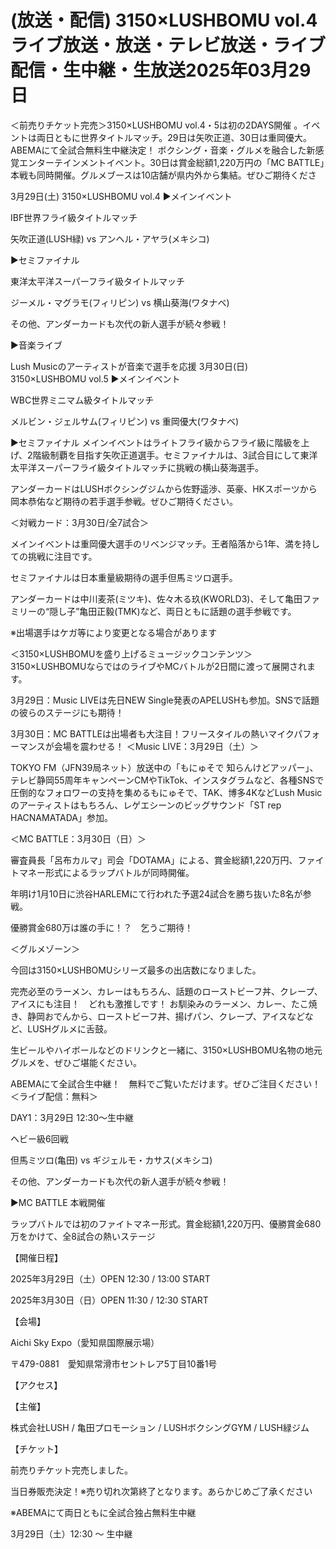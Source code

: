 # (放送・配信) 3150×LUSHBOMU vol.4 ライブ放送・放送・テレビ放送・ライブ配信・生中継・生放送2025年03月29日

＜前売りチケット完売＞3150×LUSHBOMU vol.4・5は初の2DAYS開催 。イベントは両日ともに世界タイトルマッチ。29日は矢吹正道、30日は重岡優大。ABEMAにて全試合無料生中継決定！
ボクシング・音楽・グルメを融合した新感覚エンターテインメントイベント。30日は賞金総額1,220万円の「MC BATTLE」本戦も同時開催。グルメブースは10店舗が県内外から集結。ぜひご期待くださ

3月29日(土) 3150×LUSHBOMU vol.4
▶メインイベント

IBF世界フライ級タイトルマッチ

矢吹正道(LUSH緑) vs アンヘル・アヤラ(メキシコ)

▶セミファイナル

東洋太平洋スーパーフライ級タイトルマッチ

ジーメル・マグラモ(フィリピン) vs 横山葵海(ワタナベ)

その他、アンダーカードも次代の新人選手が続々参戦！

▶音楽ライブ

Lush Musicのアーティストが音楽で選手を応援
3月30日(日) 3150×LUSHBOMU vol.5
▶メインイベント

WBC世界ミニマム級タイトルマッチ

メルビン・ジェルサム(フィリピン) vs 重岡優大(ワタナベ)

▶セミファイナル
メインイベントはライトフライ級からフライ級に階級を上げ、2階級制覇を目指す矢吹正道選手。セミファイナルは、3試合目にして東洋太平洋スーパーフライ級タイトルマッチに挑戦の横山葵海選手。

アンダーカードはLUSHボクシングジムから佐野遥渉、英豪、HKスポーツから岡本恭佑など期待の若手選手参戦。ぜひご期待ください。

＜対戦カード：3月30日/全7試合＞


メインイベントは重岡優大選手のリベンジマッチ。王者陥落から1年、満を持しての挑戦に注目です。

セミファイナルは日本重量級期待の選手但馬ミツロ選手。

アンダーカードは中川麦茶(ミツキ)、佐々木る玖(KWORLD3)、そして亀田ファミリーの“隠し子”亀田正毅(TMK)など、両日ともに話題の選手参戦です。

※出場選手はケガ等により変更となる場合があります

＜3150×LUSHBOMUを盛り上げるミュージックコンテンツ＞
3150×LUSHBOMUならではのライブやMCバトルが2日間に渡って展開されます。


3月29日：Music LIVEは先日NEW Single発表のAPELUSHも参加。SNSで話題の彼らのステージにも期待！

3月30日：MC BATTLEは出場者も大注目！フリースタイルの熱いマイクパフォーマンスが会場を震わせる！
＜Music LIVE：3月29日（土）＞

TOKYO FM（JFN39局ネット）放送中の「もにゅそで 知らんけどアッパー」、テレビ静岡55周年キャンペーンCMやTikTok、インスタグラムなど、各種SNSで圧倒的なフォロワーの支持を集めるもにゅそで、TAK、博多4KなどLush Musicのアーティストはもちろん、レゲエシーンのビッグサウンド「ST rep HACNAMATADA」参加。


＜MC BATTLE：3月30日（日）＞

審査員長「呂布カルマ」司会「DOTAMA」による、賞金総額1,220万円、ファイトマネー形式によるラップバトルが同時開催。

年明け1月10日に渋谷HARLEMにて行われた予選24試合を勝ち抜いた8名が参戦。

優勝賞金680万は誰の手に！？　乞うご期待！

＜グルメゾーン＞

今回は3150×LUSHBOMUシリーズ最多の出店数になりました。


完売必至のラーメン、カレーはもちろん、話題のローストビーフ丼、クレープ、アイスにも注目！　どれも激推しです！
お馴染みのラーメン、カレー、たこ焼き、静岡おでんから、ローストビーフ丼、揚げパン、クレープ、アイスなどなど、LUSHグルメに舌鼓。

生ビールやハイボールなどのドリンクと一緒に、3150×LUSHBOMU名物の地元グルメを、ぜひご堪能ください。


ABEMAにて全試合生中継！　無料でご覧いただけます。ぜひご注目ください！
＜ライブ配信：無料＞

DAY1：3月29日 12:30〜生中継

ヘビー級6回戦

但馬ミツロ(亀田) vs ギジェルモ・カサス(メキシコ)

その他、アンダーカードも次代の新人選手が続々参戦！

▶MC BATTLE 本戦開催

ラップバトルでは初のファイトマネー形式。賞金総額1,220万円、優勝賞金680万をかけて、全8試合の熱いステージ

【開催日程】

2025年3月29日（土）OPEN 12:30 / 13:00 START

2025年3月30日（日）OPEN 11:30 / 12:30 START

【会場】

Aichi Sky Expo（愛知県国際展示場）

〒479-0881　愛知県常滑市セントレア5丁目10番1号

【アクセス】

【主催】

株式会社LUSH / 亀田プロモーション / LUSHボクシングGYM / LUSH緑ジム

【チケット】

前売りチケット完売しました。

当日券販売決定！※売り切れ次第終了となります。あらかじめご了承ください

※ABEMAにて両日ともに全試合独占無料生中継

3月29日（土）12:30 〜 生中継